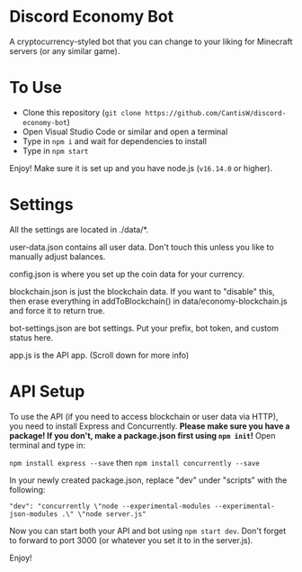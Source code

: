 # Discord Economy Bot

A cryptocurrency-styled bot that you can change to your liking for Minecraft servers (or any similar game).

# To Use

* Clone this repository (`git clone https://github.com/CantisW/discord-economy-bot`)
* Open Visual Studio Code or similar and open a terminal
* Type in `npm i` and wait for dependencies to install
* Type in `npm start`

Enjoy! Make sure it is set up and you have node.js (`v16.14.0` or higher).

# Settings

All the settings are located in ./data/*.

user-data.json contains all user data. Don't touch this unless you like to manually adjust balances.

config.json is where you set up the coin data for your currency.

blockchain.json is just the blockchain data. If you want to "disable" this, then erase everything in addToBlockchain() in data/economy-blockchain.js and force it to return true.

bot-settings.json are bot settings. Put your prefix, bot token, and custom status here.

app.js is the API app. (Scroll down for more info)

# API Setup

To use the API (if you need to access blockchain or user data via HTTP), you need to install Express and Concurrently. **Please make sure you have a package! If you don't, make a package.json first using `npm init`!**
Open terminal and type in:

`npm install express --save`
then
`npm install concurrently --save`

In your newly created package.json, replace "dev" under "scripts" with the following:

`"dev": "concurrently \"node --experimental-modules --experimental-json-modules .\" \"node server.js" `

Now you can start both your API and bot using `npm start dev`.
Don't forget to forward to port 3000 (or whatever you set it to in the server.js).

Enjoy!
